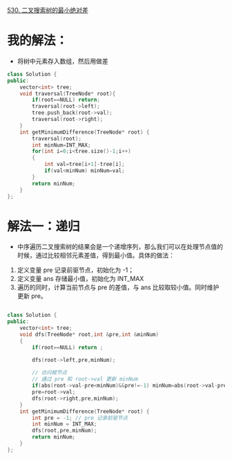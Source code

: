 [530. 二叉搜索树的最小绝对差](https://leetcode-cn.com/problems/minimum-absolute-difference-in-bst/description/)




# 我的解法：

- 将树中元素存入数组，然后用做差

```C++
class Solution {
public:
    vector<int> tree;
    void traversal(TreeNode* root){
        if(root==NULL) return;
        traversal(root->left);
        tree.push_back(root->val);
        traversal(root->right);
    }
    int getMinimumDifference(TreeNode* root) {
        traversal(root);
        int minNum=INT_MAX;
        for(int i=0;i<tree.size()-1;i++)
        {
            int val=tree[i+1]-tree[i];
            if(val<minNum) minNum=val;
        }
        return minNum;
    }
};
```

# 解法一：递归
- 中序遍历二叉搜索树的结果会是一个递增序列，那么我们可以在处理节点值的时候，通过比较相邻元素差值，得到最小值。具体的做法：

1. 定义变量 pre 记录前驱节点，初始化为 -1；
2. 定义变量 ans 存储最小值，初始化为 INT_MAX
3. 遍历的同时，计算当前节点与 pre 的差值，与 ans 比较取较小值。同时维护更新 pre。

```c++

class Solution {
public:
    vector<int> tree;
    void dfs(TreeNode* root,int &pre,int &minNum)
    {
        if(root==NULL) return ;

        dfs(root->left,pre,minNum);
                
        // 访问根节点
        // 通过 pre 和 root->val 更新 minNum
        if(abs(root->val-pre<minNum)&&pre!=-1) minNum=abs(root->val-pre);
        pre=root->val;
        dfs(root->right,pre,minNum);
    }
    int getMinimumDifference(TreeNode* root) {
        int pre = -1; // pre 记录前驱节点
        int minNum = INT_MAX;
        dfs(root,pre,minNum);
        return minNum;
    }
};


```





